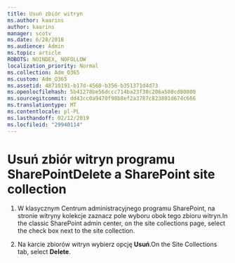 ```yaml
---
title: Usuń zbiór witryn
ms.author: kaarins
author: kaarins
manager: scotv
ms.date: 6/28/2018
ms.audience: Admin
ms.topic: article
ROBOTS: NOINDEX, NOFOLLOW
localization_priority: Normal
ms.collection: Adm_O365
ms.custom: Adm_O365
ms.assetid: 48710191-b17d-4560-b356-b351371d4d73
ms.openlocfilehash: 5b41278be56dccc714ba23f38c206a580cd80800
ms.sourcegitcommit: dd43cc0a9470f98b8ef2a3787c823801d674c666
ms.translationtype: MT
ms.contentlocale: pl-PL
ms.lasthandoff: 02/12/2019
ms.locfileid: "29940114"
---
```

# <a name="delete-a-sharepoint-site-collection"></a><span data-ttu-id="84ed1-102">Usuń zbiór witryn programu SharePoint</span><span class="sxs-lookup"><span data-stu-id="84ed1-102">Delete a SharePoint site collection</span></span>

1. <span data-ttu-id="84ed1-103">W klasycznym Centrum administracyjnego programu SharePoint, na stronie witryny kolekcje zaznacz pole wyboru obok tego zbioru witryn.</span><span class="sxs-lookup"><span data-stu-id="84ed1-103">In the classic SharePoint admin center, on the site collections page, select the check box next to the site collection.</span></span>
    
2. <span data-ttu-id="84ed1-104">Na karcie zbiorów witryn wybierz opcję **Usuń**.</span><span class="sxs-lookup"><span data-stu-id="84ed1-104">On the Site Collections tab, select **Delete**.</span></span>
    

